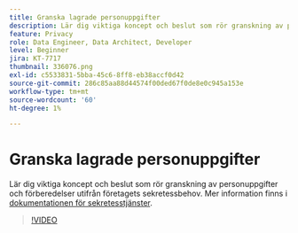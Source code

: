 ```yaml
---
title: Granska lagrade personuppgifter
description: Lär dig viktiga koncept och beslut som rör granskning av personuppgifter och förberedelser utifrån företagets sekretessbehov.
feature: Privacy
role: Data Engineer, Data Architect, Developer
level: Beginner
jira: KT-7717
thumbnail: 336076.png
exl-id: c5533831-5bba-45c6-8ff8-eb38accf0d42
source-git-commit: 286c85aa88d44574f00ded67f0de8e0c945a153e
workflow-type: tm+mt
source-wordcount: '60'
ht-degree: 1%

---
```


# Granska lagrade personuppgifter

Lär dig viktiga koncept och beslut som rör granskning av personuppgifter och förberedelser utifrån företagets sekretessbehov. Mer information finns i [dokumentationen för sekretesstjänster](https://experienceleague.adobe.com/docs/experience-platform/privacy/home.html?lang=sv).

>[!VIDEO](https://video.tv.adobe.com/v/336076?learn=on&enablevpops)
